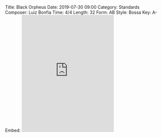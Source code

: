Title: Black Orpheus
Date: 2019-07-30 09:00
Category: Standards
Composer: Luiz Bonfia
Time: 4/4
Length: 32
Form: AB
Style: Bossa
Key: A-
Embed: <iframe src="https://open.spotify.com/embed/user/thatdavidmiller/playlist/36N0sxVXgzLZFCR5ByejiV" width="300" height="380" frameborder="0" allowtransparency="true" allow="encrypted-media"></iframe>
